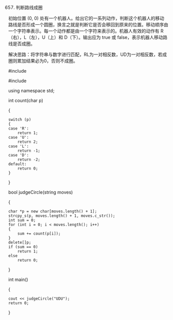 ﻿657. 判断路线成圈初始位置 (0, 0) 处有一个机器人。给出它的一系列动作，判断这个机器人的移动路线是否形成一个圆圈，换言之就是判断它是否会移回到原来的位置。移动顺序由一个字符串表示。每一个动作都是由一个字符来表示的。机器人有效的动作有 R（右），L（左），U（上）和 D（下）。输出应为 true 或 false，表示机器人移动路线是否成圈。解决思路：将字符串与数字进行匹配，RL为一对相反数，UD为一对相反数，若成圈则累加结果必为0，否则不成圈。#include<iostream>#include<string>using namespace std;int count(char p){	switch (p)	{	case 'R':		return 1;	case 'U':		return 2;	case 'L':		return -1;	case 'D':		return -2;	default:		return 0;	}}bool judgeCircle(string moves) {	char *p = new char[moves.length() + 1];	strcpy_s(p, moves.length() + 1, moves.c_str());	int sum = 0;	for (int i = 0; i < moves.length(); i++)	{		sum += count(p[i]);	}	delete[]p;	if (sum == 0)		return 1;	else		return 0;}int main(){	cout << judgeCircle("UDU");	return 0;}